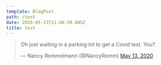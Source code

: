 ```yaml
---
template: BlogPost
path: /test
date: 2020-05-13T21:40:39.885Z
title: test
---
```

<blockquote class="twitter-tweet"><p lang="en" dir="ltr">Oh just waiting in a parking lot to get a Covid test. You?</p>&mdash; Nancy Rommelmann (@NancyRomm) <a href="https://twitter.com/NancyRomm/status/1260682790217097217?ref_src=twsrc%5Etfw">May 13, 2020</a></blockquote> <script async src="https://platform.twitter.com/widgets.js" charset="utf-8"></script>
